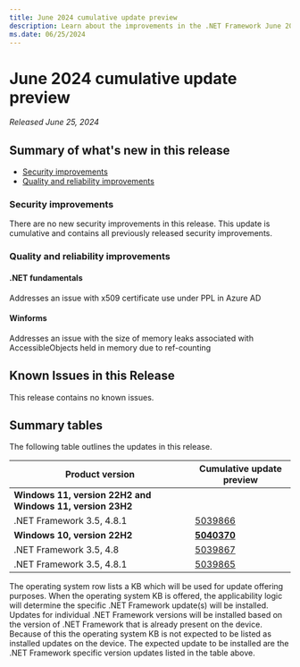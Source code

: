 ```yaml
---
title: June 2024 cumulative update preview
description: Learn about the improvements in the .NET Framework June 2024 cumulative update preview.
ms.date: 06/25/2024
---
```

# June 2024 cumulative update preview

_Released June 25, 2024_

## Summary of what's new in this release

- [Security improvements](#security-improvements)
- [Quality and reliability improvements](#quality-and-reliability-improvements)

### Security improvements

There are no new security improvements in this release. This update is cumulative and contains all previously released security improvements.

### Quality and reliability improvements

#### .NET fundamentals

Addresses an issue with x509 certificate use under PPL in Azure AD 

#### Winforms

Addresses an issue with the size of memory leaks associated with AccessibleObjects held in memory due to ref-counting

## Known Issues in this Release

This release contains no known issues.  

## Summary tables

The following table outlines the updates in this release.

| Product version | Cumulative update preview |
| --- | --- |
| **Windows 11, version 22H2 and Windows 11, version 23H2** | |
| .NET Framework 3.5, 4.8.1 | [5039866](https://support.microsoft.com/kb/5039866) |
| **Windows 10, version 22H2** | **[5040370](https://support.microsoft.com/kb/5040370)** |
| .NET Framework 3.5, 4.8 | [5039867](https://support.microsoft.com/kb/5039867) |
| .NET Framework 3.5, 4.8.1 | [5039865](https://support.microsoft.com/kb/5039865) |

The operating system row lists a KB which will be used for update offering purposes. When the operating system KB is offered, the applicability logic will determine the specific .NET Framework update(s) will be installed. Updates for individual .NET Framework versions will be installed based on the version of .NET Framework that is already present on the device. Because of this the operating system KB is not expected to be listed as installed updates on the device. The expected update to be installed are the .NET Framework specific version updates listed in the table above.

